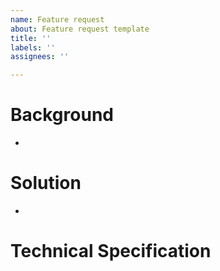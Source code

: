 ```yaml
---
name: Feature request
about: Feature request template
title: ''
labels: ''
assignees: ''

---
```


# Background
-

# Solution
-

# Technical Specification

